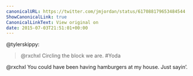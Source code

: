 ```yaml
---
canonicalURL: https://twitter.com/jmjordan/status/617088179653484544
ShowCanonicalLink: true
CanonicalLinkText: View original on
date: 2015-07-03T21:51:01+00:00
---
```

@tylerskippy:

> @rxchxl Circling the block we are. #Yoda

@rxchxl You could have been having hamburgers at my house. Just sayin’.